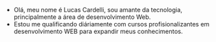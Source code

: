  - Olá, meu nome é Lucas Cardelli, sou amante da tecnologia, principalmente a área de desenvolvimento Web.
 - Estou me qualificando diáriamente com cursos profisionalizantes em desenvolvimento WEB para expandir meus conhecimentos.
